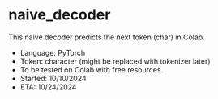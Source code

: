# naive_decoder
This naive decoder predicts the next token (char) in Colab.
* Language: PyTorch
* Token: character (might be replaced with tokenizer later)
* To be tested on Colab with free resources.
* Started: 10/10/2024
* ETA: 10/24/2024
